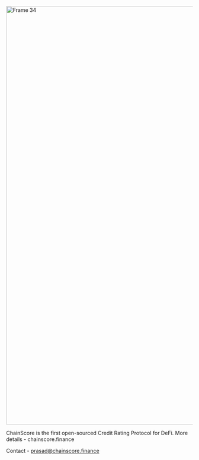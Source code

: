 <img width="1128" alt="Frame 34" src="https://user-images.githubusercontent.com/43164022/169957919-36f88abc-a5d3-431b-81e2-8bd20c778873.png">


ChainScore is the first open-sourced Credit Rating Protocol for DeFi. More details - chainscore.finance


Contact - prasad@chainscore.finance

